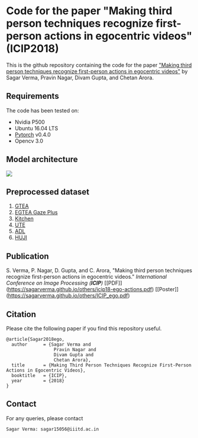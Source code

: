 # Code for the paper "Making third person techniques recognize first-person actions in egocentric videos" (ICIP2018)

This is the github repository containing the code for the paper ["Making third person techniques recognize first-person actions in egocentric videos"](https://sagarverma.github.io/others/icip18-ego-actions.pdf) by Sagar Verma, Pravin Nagar, Divam Gupta, and Chetan Arora.

## Requirements
The code has been tested on:

- Nvidia P500
- Ubuntu 16.04 LTS
- [Pytorch](https://pytorch.org/) v0.4.0
- Opencv 3.0

## Model architecture
<img src="https://sagarverma.github.io/others/ego_fusion.png">

## Preprocessed dataset

1. [GTEA](https://drive.google.com/drive/folders/1VcGTp5GKvbK3Ncx9SWCbT1UNQmU_hSo9?usp=sharing)
2. [EGTEA Gaze Plus](https://drive.google.com/drive/folders/1WPacPJufM1S7cLabc_9ExyPFjGr2aSA3?usp=sharing)
3. [Kitchen](https://drive.google.com/drive/folders/1UyICDy0q3AKZfebF5ZUifYabO_HtH5a3?usp=sharing)
4. [UTE](https://drive.google.com/drive/folders/1ldBmHIEKkHsgA3HLw8LqFVlaYvv2sfbu?usp=sharing)
5. [ADL](https://drive.google.com/drive/folders/1fLJlYM4a-n81O36vw2TS5EcA7diJHjgy?usp=sharing)
6. [HUJI](http://www.vision.huji.ac.il/egoseg/videos/dataset.html)


## Publication

S. Verma, P. Nagar, D. Gupta, and C. Arora, &quot;Making third person techniques recognize first-person actions in egocentric videos.&quot; <i>International Conference on Image Processing (**ICIP**)</i> [[PDF]] (https://sagarverma.github.io/others/icip18-ego-actions.pdf) [[Poster]] (https://sagarverma.github.io/others/ICIP_ego.pdf)


## Citation
Please cite the following paper if you find this repository useful.
```
@article{Sagar2018ego,
  author      = {Sagar Verma and
                  Pravin Nagar and
                  Divam Gupta and
                  Chetan Arora},
  title       = {Making Third Person Techniques Recognize First-Person Actions in Egocentric Videos},
  booktitle   = {ICIP},
  year        = {2018}
}
```

## Contact
For any queries, please contact
```
Sagar Verma: sagar15056@iiitd.ac.in
```
